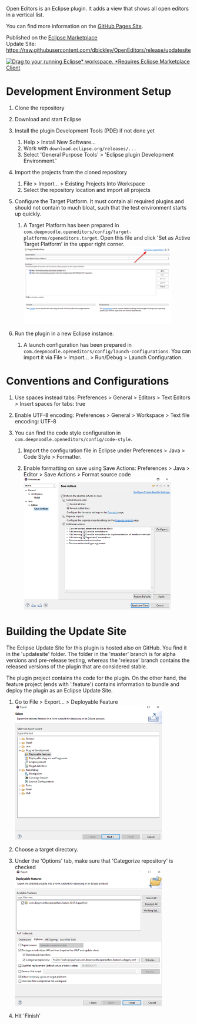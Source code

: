 
Open Editors is an Eclipse plugin. It adds a view that shows all open editors in a vertical list.

You can find more information on the [GitHub Pages Site](https://dbickley.github.io/OpenEditors/).

Published on the [Eclipse Marketplace](https://marketplace.eclipse.org/content/open-editors)
<br />Update Site: https://raw.githubusercontent.com/dbickley/OpenEditors/release/updatesite

[![Drag to your running Eclipse* workspace. *Requires Eclipse Marketplace Client](https://marketplace.eclipse.org/sites/all/themes/solstice/public/images/marketplace/btn-install.png)](http://marketplace.eclipse.org/marketplace-client-intro?mpc_install=4046826 "Drag to your running Eclipse workspace. (Requires Eclipse Marketplace Client)")


# Development Environment Setup

1) Clone the repository
1) Download and start Eclipse
1) Install the plugin Development Tools (PDE) if not done yet
    1) Help > Install New Software...
    1) Work with `download.eclipse.org/releases/...`
    1) Select 'General Purpose Tools' > 'Eclipse plugin Development Environment.'
1) Import the projects from the cloned repository
    1) File > Import... > Existing Projects Into Workspace
    1) Select the repository location and import all projects

1) Configure the Target Platform. It must contain all required plugins and should not contain to much bloat, such that the test environment starts up quickly.
    1) A Target Platform has been prepared in `com.deepnoodle.openeditors/config/target-platforms/openeditors.target`. Open this file and click 'Set as Active Target Platform' in the upper right corner.
    <br /><img src="web-assets/set-as-target-platform.png" width="400">

1) Run the plugin in a new Eclipse instance.
    1) A launch configuration has been prepared in `com.deepnoodle.openeditors/config/launch-configurations`. You can import it via File > Import... > Run/Debug > Launch Configuration.

# Conventions and Configurations

1) Use spaces instead tabs: Preferences > General > Editors > Text Editors > Insert spaces for tabs: true

1) Enable UTF-8 encoding: Preferences > General > Workspace > Text file encoding: UTF-8

1) You can find the code style configuration in `com.deepnoodle.openeditors/config/code-style`.
    1) Import the configuration file in Eclipse under Preferences > Java > Code Style > Formatter.

    1) Enable formatting on save using Save Actions: Preferences > Java > Editor > Save Actions > Format source code
    <br /><img src="web-assets/save-actions.png" width="400">

# Building the Update Site

The Eclipse Update Site for this plugin is hosted also on GitHub. You find it in the 'updatesite' folder. The folder in the 'master' branch is for alpha versions and pre-release testing, whereas the 'release' branch contains the released versions of the plugin that are considered stable.

The plugin project contains the code for the plugin. On the other hand, the feature project (ends with '.feature') contains information to bundle and deploy the plugin as an Eclipse Update Site.

1) Go to File > Export... > Deployable Feature
<br /><img src="web-assets/export-deployable-feature1.png" width="400">

1) Choose a target directory.

1) Under the 'Options' tab, make sure that 'Categorize repository' is checked
<br /><img src="web-assets/export-deployable-feature2.png" width="400">

1) Hit 'Finish'